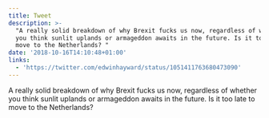 ```yaml
---
title: Tweet
description: >-
  "A really solid breakdown of why Brexit fucks us now, regardless of whether
  you think sunlit uplands or armageddon awaits in the future. Is it too late to
  move to the Netherlands? "
date: '2018-10-16T14:10:48+01:00'
links:
  - 'https://twitter.com/edwinhayward/status/1051411763680473090'
---
```

A really solid breakdown of why Brexit fucks us now, regardless of whether you think sunlit uplands or armageddon awaits in the future. Is it too late to move to the Netherlands? 
